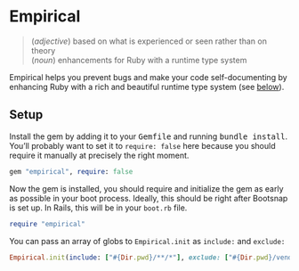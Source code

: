 # Empirical

> (_adjective_) based on what is experienced or seen rather than on theory  
> (_noun_) enhancements for Ruby with a runtime type system

Empirical helps you prevent bugs and make your code self-documenting by enhancing Ruby with a rich and beautiful runtime type system (see [below](#runtime-typing)).

## Setup

Install the gem by adding it to your <kbd>Gemfile</kbd> and running <kbd>bundle install</kbd>. You’ll probably want to set it to `require: false` here because you should require it manually at precisely the right moment.

```ruby
gem "empirical", require: false
```

Now the gem is installed, you should require and initialize the gem as early as possible in your boot process. Ideally, this should be right after Bootsnap is set up. In Rails, this will be in your `boot.rb` file.

```ruby
require "empirical"
```

You can pass an array of globs to `Empirical.init` as `include:` and `exclude:`

```ruby
Empirical.init(include: ["#{Dir.pwd}/**/*"], exclude: ["#{Dir.pwd}/vendor/**/*"])
```
